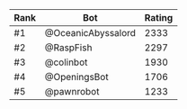 Rank|Bot|Rating
---|---|---
#1|@OceanicAbyssalord|2333
#2|@RaspFish|2297
#3|@colinbot|1930
#4|@OpeningsBot|1706
#5|@pawnrobot|1233
